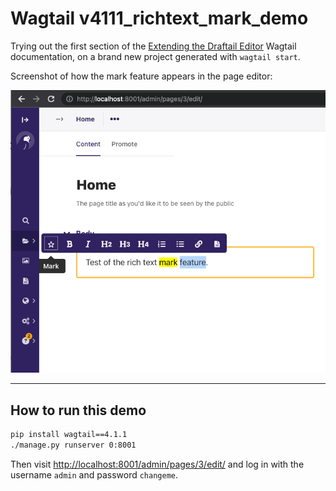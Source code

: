 # Wagtail v4111_richtext_mark_demo

Trying out the first section of the [Extending the Draftail Editor](https://docs.wagtail.org/en/stable/extending/extending_draftail.html) Wagtail documentation, on a brand new project generated with `wagtail start`.

Screenshot of how the mark feature appears in the page editor:

![Screenshot of the Wagtail page editor UI with the mark feature displayedin the rich text toolbar](/screenshot.png)

---

## How to run this demo

```sh
pip install wagtail==4.1.1
./manage.py runserver 0:8001
```

Then visit <http://localhost:8001/admin/pages/3/edit/> and log in with the username `admin` and password `changeme`.
